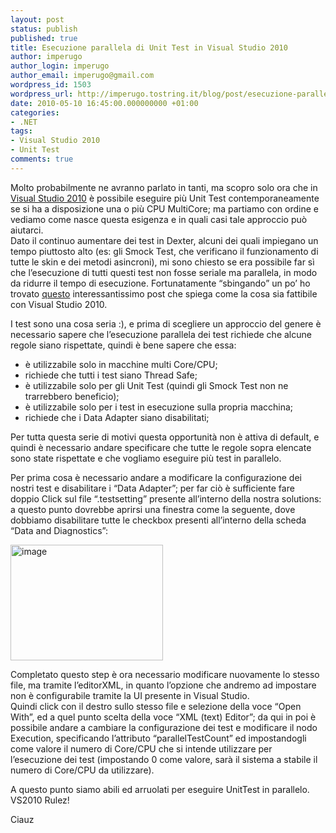 ```yaml
---
layout: post
status: publish
published: true
title: Esecuzione parallela di Unit Test in Visual Studio 2010
author: imperugo
author_login: imperugo
author_email: imperugo@gmail.com
wordpress_id: 1503
wordpress_url: http://imperugo.tostring.it/blog/post/esecuzione-parallela-di-unit-test-in-visual-studio-2010/
date: 2010-05-10 16:45:00.000000000 +01:00
categories:
- .NET
tags:
- Visual Studio 2010
- Unit Test
comments: true
---
```

<p>Molto probabilmente ne avranno parlato in tanti, ma scopro solo ora che in <a title="Visual Studio 2010" href="http://tostring.it/tags/archive/visual+studio+2010" target="_blank">Visual Studio 2010</a> è possibile eseguire più Unit Test contemporaneamente se si ha a disposizione una o più CPU MultiCore; ma partiamo con ordine e vediamo come nasce questa esigenza e in quali casi tale approccio può aiutarci.     <br />Dato il continuo aumentare dei test in Dexter, alcuni dei quali impiegano un tempo piuttosto alto (es: gli Smock Test, che verificano il funzionamento di tutte le skin e dei metodi asincroni), mi sono chiesto se era possibile far sì che l’esecuzione di tutti questi test non fosse seriale ma parallela, in modo da ridurre il tempo di esecuzione. Fortunatamente “sbingando” un po’ ho trovato <a title="Executing Unit Tests in parallel on a multi-CPU/core machine" href="http://blogs.msdn.com/vstsqualitytools/archive/2009/12/01/executing-unit-tests-in-parallel-on-a-multi-cpu-core-machine.aspx" rel="nofollow" target="_blank">questo</a> interessantissimo post che spiega come la cosa sia fattibile con Visual Studio 2010.</p>  <p>I test sono una cosa seria :), e prima di scegliere un approccio del genere è necessario sapere che l’esecuzione parallela dei test richiede che alcune regole siano rispettate, quindi è bene sapere che essa:</p>  <ul>   <li>è utilizzabile solo in macchine multi Core/CPU; </li>    <li>richiede che tutti i test siano Thread Safe; </li>    <li>è utilizzabile solo per gli Unit Test (quindi gli Smock Test non ne trarrebbero beneficio); </li>    <li>è utilizzabile solo per i test in esecuzione sulla propria macchina; </li>    <li>richiede che i Data Adapter siano disabilitati; </li> </ul>  <p>Per tutta questa serie di motivi questa opportunità non è attiva di default, e quindi è necessario andare specificare che tutte le regole sopra elencate sono state rispettate e che vogliamo eseguire più test in parallelo.</p>  <p>Per prima cosa è necessario andare a modificare la configurazione dei nostri test e disabilitare i “Data Adapter”; per far ciò è sufficiente fare doppio Click sul file “.testsetting” presente all’interno della nostra solutions: a questo punto dovrebbe aprirsi una finestra come la seguente, dove dobbiamo disabilitare tutte le checkbox presenti all’interno della scheda “Data and Diagnostics”:</p>  <p><a href="http://tostring.it/Content/Uploaded/image//imperugo/image.png" rel="shadowbox[UnitTestParallel]"><img style="border-right-width: 0px; display: inline; border-top-width: 0px; border-bottom-width: 0px; border-left-width: 0px" title="image" border="0" alt="image" src="http://tostring.it/Content/Uploaded/image//imperugo/image_thumb.png" width="244" height="185" /></a> </p>  <p>Completato questo step è ora necessario modificare nuovamente lo stesso file, ma tramite l’editorXML, in quanto l’opzione che andremo ad impostare non è configurabile tramite la UI presente in Visual Studio.    <br />Quindi click con il destro sullo stesso file e selezione della voce “Open With”, ed a quel punto scelta della voce “XML (text) Editor”; da qui in poi è possibile andare a cambiare la configurazione dei test e modificare il nodo Execution, specificando l’attributo “parallelTestCount” ed impostandogli come valore il numero di Core/CPU che si intende utilizzare per l’esecuzione dei test (impostando 0 come valore, sarà il sistema a stabile il numero di Core/CPU da utilizzare).</p>  <p>A questo punto siamo abili ed arruolati per eseguire UnitTest in parallelo.    <br />VS2010 Rulez!</p>  <p>Ciauz</p>
